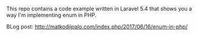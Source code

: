 This repo contains a code example written in Laravel 5.4 that shows you a way I'm implementing enum in PHP.

BLog post: http://matkodjipalo.com/index.php/2017/06/16/enum-in-php/
